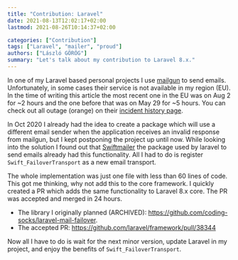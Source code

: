 ```yaml
---
title: "Contribution: Laravel"
date: 2021-08-13T12:02:17+02:00
lastmod: 2021-08-26T10:14:37+02:00

categories: ["Contribution"]
tags: ["Laravel", "mailer", "proud"]
authors: ["László GÖRÖG"]
summary: "Let's talk about my contribution to Laravel 8.x."
---
```

In one of my Laravel based personal projects I use [mailgun] to send emails. Unfortunately, in some cases their service is not available in my region (EU). In the time of writing this article the most recent one in the EU was on Aug 2 for ~2 hours and the one before that was on May 29 for ~5 hours. You can check out all outage (orange) on their [incident history page][mailgun.incident-history].

In Oct 2020 I already had the idea to create a package which will use a different email sender when the application receives an invalid response from mailgun, but I kept postponing the project up until now. While looking into the solution I found out that [Swiftmailer] the package used by laravel to send emails already had this functionality. All I had to do is register `Swift_FailoverTransport` as a new email transport.

The whole implementation was just one file with less than 60 lines of code. This got me thinking, why not add this to the core framework. I quickly created a PR which adds the same functionality to Laravel 8.x core. The PR was accepted and merged in 24 hours.

- The library I originally planned (ARCHIVED): https://github.com/coding-socks/laravel-mail-failover.
- The accepted PR: https://github.com/laravel/framework/pull/38344

Now all I have to do is wait for the next minor version, update Laravel in my project, and enjoy the benefits of `Swift_FailoverTransport`.

[mailgun]: https://www.mailgun.com/
[mailgun.incident-history]: https://status.mailgun.com/history
[Swiftmailer]: https://github.com/swiftmailer/swiftmailer

